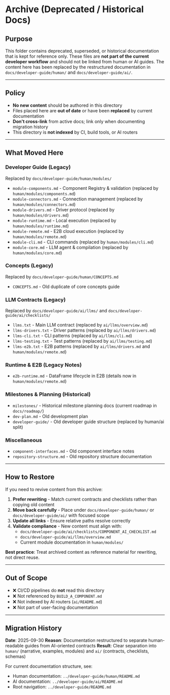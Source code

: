 # Archive (Deprecated / Historical Docs)

## Purpose

This folder contains deprecated, superseded, or historical documentation that is kept for reference only. These files are **not part of the current developer workflow** and should not be linked from human or AI guides. The content here has been replaced by the restructured documentation in `docs/developer-guide/human/` and `docs/developer-guide/ai/`.

---

## Policy

- **No new content** should be authored in this directory
- Files placed here are **out of date** or have been **replaced** by current documentation
- **Don't cross-link** from active docs; link only when documenting migration history
- This directory is **not indexed** by CI, build tools, or AI routers

---

## What Moved Here

### Developer Guide (Legacy)
Replaced by `docs/developer-guide/human/modules/`

- `module-components.md` - Component Registry & validation (replaced by `human/modules/components.md`)
- `module-connectors.md` - Connection management (replaced by `human/modules/connectors.md`)
- `module-drivers.md` - Driver protocol (replaced by `human/modules/drivers.md`)
- `module-runtime.md` - Local execution (replaced by `human/modules/runtime.md`)
- `module-remote.md` - E2B cloud execution (replaced by `human/modules/remote.md`)
- `module-cli.md` - CLI commands (replaced by `human/modules/cli.md`)
- `module-core.md` - LLM agent & compilation (replaced by `human/modules/core.md`)

### Concepts (Legacy)
Replaced by `docs/developer-guide/human/CONCEPTS.md`

- `CONCEPTS.md` - Old duplicate of core concepts guide

### LLM Contracts (Legacy)
Replaced by `docs/developer-guide/ai/llms/` and `docs/developer-guide/ai/checklists/`

- `llms.txt` - Main LLM contract (replaced by `ai/llms/overview.md`)
- `llms-drivers.txt` - Driver patterns (replaced by `ai/llms/drivers.md`)
- `llms-cli.txt` - CLI patterns (replaced by `ai/llms/cli.md`)
- `llms-testing.txt` - Test patterns (replaced by `ai/llms/testing.md`)
- `llms-e2b.txt` - E2B patterns (replaced by `ai/llms/drivers.md` and `human/modules/remote.md`)

### Runtime & E2B (Legacy Notes)

- `e2b-runtime.md` - DataFrame lifecycle in E2B (details now in `human/modules/remote.md`)

### Milestones & Planning (Historical)

- `milestones/` - Historical milestone planning docs (current roadmap in `docs/roadmap/`)
- `dev-plan.md` - Old development plan
- `developer-guide/` - Old developer guide structure (replaced by human/ai split)

### Miscellaneous

- `component-interfaces.md` - Old component interface notes
- `repository-structure.md` - Old repository structure documentation

---

## How to Restore

If you need to revive content from this archive:

1. **Prefer rewriting** - Match current contracts and checklists rather than copying old content
2. **Move back carefully** - Place under `docs/developer-guide/human/` or `docs/developer-guide/ai/` with focused scope
3. **Update all links** - Ensure relative paths resolve correctly
4. **Validate compliance** - New content must align with:
   - `docs/developer-guide/ai/checklists/COMPONENT_AI_CHECKLIST.md`
   - `docs/developer-guide/ai/llms/overview.md`
   - Current module documentation in `human/modules/`

**Best practice**: Treat archived content as reference material for rewriting, not direct reuse.

---

## Out of Scope

- ❌ CI/CD pipelines do **not** read this directory
- ❌ Not referenced by `BUILD_A_COMPONENT.md`
- ❌ Not indexed by AI routers (`ai/README.md`)
- ❌ Not part of user-facing documentation

---

## Migration History

**Date**: 2025-09-30
**Reason**: Documentation restructured to separate human-readable guides from AI-oriented contracts
**Result**: Clear separation into `human/` (narrative, examples, modules) and `ai/` (contracts, checklists, schemas)

For current documentation structure, see:
- Human documentation: `../developer-guide/human/README.md`
- AI documentation: `../developer-guide/ai/README.md`
- Root navigation: `../developer-guide/README.md`
